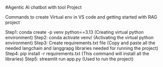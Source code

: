 #Agentic AI chatbot with tool Project

Commands to create Virtual env in VS code and getting started with RAG project


Step1: conda create -p venv python==3.13 (Creating virtual python environment)
Step2: conda activate venv/ (Activating the virtual python environment)
Step3: Create requirements.txt file (Copy and paste all the needed langchain and langgrapg libraries needed for running the project)
Step4: pip install -r requirements.txt (This command will install all the libraries)
Step5: streamlit run app.py (Used to run the project)
